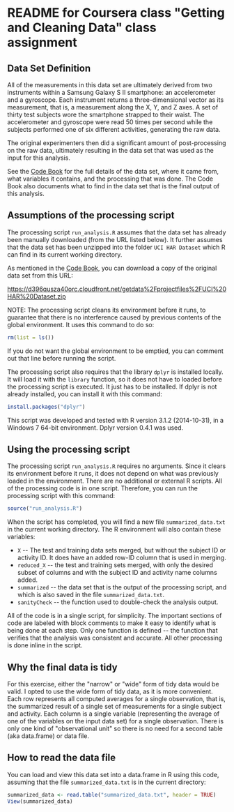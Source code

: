 # README for Coursera class "Getting and Cleaning Data" class assignment

## Data Set Definition

All of the measurements in this data set are ultimately derived from two
instruments within a Samsung Galaxy S II smartphone: an accelerometer and a
gyroscope. Each instrument returns a three-dimensional vector as its
measurement, that is, a measurement along the X, Y, and Z axes.  A set of
thirty test subjects wore the smartphone strapped to their waist.  The
accelerometer and gyroscope were read 50 times per second while the subjects
performed one of six different activities, generating the raw data.

The original experimenters then did a significant amount of post-processing on
the raw data, ultimately resulting in the data set that was used as the input
for this analysis.

See the [Code Book](./CodeBook.md) for the full details of the data set, where
it came from, what variables it contains, and the processing that was done.
The Code Book also documents what to find in the data set that is the final
output of this analysis.

## Assumptions of the processing script

The processing script `run_analysis.R` assumes that the data set has already
been manually downloaded (from the URL listed below).  It further assumes that 
the data set has been unzipped into the folder `UCI HAR Dataset` which R can
find in its current working directory.

As mentioned in the [Code Book](./CodeBook.md), you can download a copy of the
original data set from this URL:

https://d396qusza40orc.cloudfront.net/getdata%2Fprojectfiles%2FUCI%20HAR%20Dataset.zip 

NOTE:  The processing script cleans its environment before it runs, to guarantee
that there is no interference caused by previous contents of the global
environment.  It uses this command to do so:

```R
rm(list = ls())
```

If you do not want the global environment to be emptied, you can comment out
that line before running the script.

The processing script also requires that the library `dplyr` is installed
locally.  It will load it with the `library` function, so it does not have to
loaded before the processing script is executed.  It just has to be installed.
If dplyr is not already installed, you can install it with this command:

```R
install.packages("dplyr")
```

This script was developed and tested with R version 3.1.2 (2014-10-31), in a
Windows 7 64-bit environment. Dplyr version 0.4.1 was used.

## Using the processing script

The processing script `run_analysis.R` requires no arguments.  Since it clears
its environment before it runs, it does not depend on what was previously
loaded in the environment.  There are no additional or external R scripts.  All
of the processing code is in one script.  Therefore, you can run the processing
script with this command:

```R
source("run_analysis.R")
```

When the script has completed, you will find a new file `summarized_data.txt`
in the current working directory.  The R environment will also contain these
variables:

* `X` -- The test and training data sets merged, but without the subject ID or
      activity ID.  It does have an added row-ID column that is used in merging.
* `reduced_X` -- the test and training sets merged, with only the desired subset of
      columns and with the subject ID and activity name columns added.
* `summarized` -- the data set that is the output of the processing script,
      and which is also saved in the file `summarized_data.txt`.
* `sanityCheck` -- the function used to double-check the analysis output.

All of the code is in a single script, for simplicity.  The important sections
of code are labeled with block comments to make it easy to identify what is
being done at each step.  Only one function is defined -- the function that
verifies that the analysis was consistent and accurate.  All other processing
is done inline in the script.

## Why the final data is tidy

For this exercise, either the "narrow" or "wide" form of tidy data would be
valid.  I opted to use the wide form of tidy data, as it is more convenient.
Each row represents all computed averages for a single observation, that is,
the summarized result of a single set of measurements for a single subject and
activity.  Each column is a single variable (representing the average of one of
the variables on the input data set) for a single observation.  There is only
one kind of "observational unit" so there is no need for a second table
(aka data.frame) or data file.

## How to read the data file

You can load and view this data set into a data.frame in R using this code,
assuming that the file `summarized_data.txt` is in the current directory:

```R
summarized_data <- read.table("summarized_data.txt", header = TRUE) 
View(summarized_data)
```
